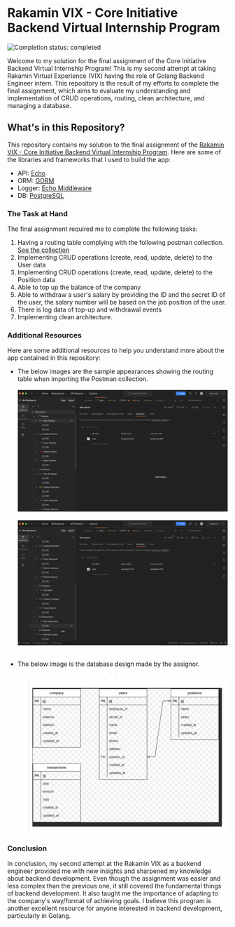 # Rakamin VIX - Core Initiative Backend Virtual Internship Program

![Completion status: completed](https://img.shields.io/badge/COMPLETION%20STATUS-COMPLETED-success?style=for-the-badge)

Welcome to my solution for the final assignment of the Core Initiative Backend Virtual Internship Program! This is my second attempt at taking Rakamin Virtual Experience (VIX) having the role of Golang Backend Engineer intern. This repository is the result of my efforts to complete the final assignment, which aims to evaluate my understanding and implementation of CRUD operations, routing, clean architecture, and managing a database.

## What's in this Repository?

This repository contains my solution to the final assignment of the [Rakamin VIX - Core Initiative Backend Virtual Internship Program](https://www.rakamin.com/virtual-internship-experience/backend-development-core-insiative).
Here are some of the libraries and frameworks that I used to build the app:
- API: [Echo](https://echo.labstack.com/)
- ORM: [GORM](https://gorm.io/)
- Logger: [Echo Middleware](https://echo.labstack.com/middleware/logger/)
- DB: [PostgreSQL](https://gorm.io/docs/connecting_to_the_database.html#PostgreSQL)

### The Task at Hand

The final assignment required me to complete the following tasks:
1. Having a routing table complying with the following postman collection. 
[See the collection](Self-payroll.postman_collection.json)
2. Implementing CRUD operations (create, read, update, delete) to the User data
3. Implementing CRUD operations (create, read, update, delete) to the Position data
3. Able to top up the balance of the company
4. Able to withdraw a user's salary by providing the ID and the secret ID of the user, the salary number will be based on the job position of the user.
5. There is log data of top-up and withdrawal events
6. Implementing clean architecture.

### Additional Resources

Here are some additional resources to help you understand more about the app contained in this repository:

- The below images are the sample appearances showing the routing table when importing the Postman collection.
<br><br>
![postman-1](postman-1.png)
<br><br>
![postman-2](postman-2.png)
<br><br>

- The below image is the database design made by the assignor.
<br><br>
![database-design](database-design.png)

### Conclusion
In conclusion, my second attempt at the Rakamin VIX as a backend engineer provided me with new insights and sharpened my knowledge about backend development. Even though the assignment was easier and less complex than the previous one, it still covered the fundamental things of backend development. It also taught me the importance of adapting to the company's way/format of achieving goals. I believe this program is another excellent resource for anyone interested in backend development, particularly in Golang.
 